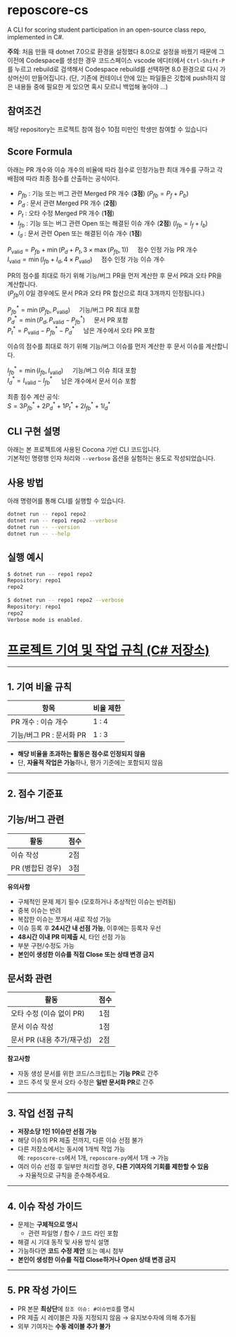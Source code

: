 # reposcore-cs
A CLI for scoring student participation in an open-source class repo, implemented in C#.

**주의**: 처음 만들 때 dotnet 7.0으로 환경을 설정했다 8.0으로 설정을 바꿨기 때문에 그 이전에 Codespace를 생성한 경우 코드스페이스 vscode 에디터에서 `Ctrl-Shift-P`를 누르고 rebuild로 검색해서 Codespace rebuild를 선택하면 8.0 환경으로 다시 가상머신이 만들어집니다. (단, 기존에 컨테이너 안에 있는 파일들은 깃헙에 push하지 않은 내용들 중에 필요한 게 있으면 혹시 모르니 백업해 놓아야 ...)

## 참여조건
해당 repository는 프로젝트 참여 점수 10점 미만인 학생만 참여할 수 있습니다
## Score Formula
아래는 PR 개수와 이슈 개수의 비율에 따라 점수로 인정가능한 최대 개수를 구하고 각 배점에 따라 최종 점수를 산출하는 공식이다.

- $P_{fb}$ : 기능 또는 버그 관련 Merged PR 개수 (**3점**) ($P_{fb} = P_f + P_b$)  
- $P_d$ : 문서 관련 Merged PR 개수 (**2점**)  
- $P_t$ : 오타 수정 Merged PR 개수 (**1점**)  
- $I_{fb}$ : 기능 또는 버그 관련 Open 또는 해결된 이슈 개수 (**2점**) ($I_{fb} = I_f + I_b$)  
- $I_d$ : 문서 관련 Open 또는 해결된 이슈 개수 (**1점**)

$P_{\text{valid}} = P_{fb} + \min(P_d + P_t, 3 \times \max(P_{fb}, 1)) \quad$ 점수 인정 가능 PR 개수  
$I_{\text{valid}} = \min(I_{fb} + I_d, 4 \times P_{\text{valid}}) \quad$ 점수 인정 가능 이슈 개수

PR의 점수를 최대로 하기 위해 기능/버그 PR을 먼저 계산한 후 문서 PR과 오타 PR을 계산합니다.  
($P_{fb}$이 0일 경우에도 문서 PR과 오타 PR 합산으로 최대 3개까지 인정됩니다.)

$P_{fb}^* = \min(P_{fb}, P_{\text{valid}}) \quad$ 기능/버그 PR 최대 포함  
$P_d^* = \min(P_d, P_{\text{valid}} - P_{fb}^*) \quad$ 문서 PR 포함  
$P_t^* = P_{\text{valid}} - P_{fb}^* - P_d^* \quad$ 남은 개수에서 오타 PR 포함

이슈의 점수를 최대로 하기 위해 기능/버그 이슈를 먼저 계산한 후 문서 이슈를 계산합니다.

$I_{fb}^* = \min(I_{fb}, I_{\text{valid}}) \quad$ 기능/버그 이슈 최대 포함  
$I_d^* = I_{\text{valid}} - I_{fb}^* \quad$ 남은 개수에서 문서 이슈 포함

최종 점수 계산 공식:  
$S = 3P_{fb}^* + 2P_d^* + 1P_t^* + 2I_{fb}^* + 1I_d^*$

## CLI 구현 설명

아래는 본 프로젝트에 사용된 Cocona 기반 CLI 코드입니다.  
기본적인 명령행 인자 처리와 `--verbose` 옵션을 실험하는 용도로 작성되었습니다.

## 사용 방법
 
아래 명령어를 통해 CLI를 실행할 수 있습니다.
 
```bash
dotnet run -- repo1 repo2
dotnet run -- repo1 repo2 --verbose
dotnet run -- --version
dotnet run -- --help

```
 
## 실행 예시
 
```bash
$ dotnet run -- repo1 repo2
Repository: repo1
repo2
 
$ dotnet run -- repo1 repo2 --verbose
Repository: repo1
repo2
Verbose mode is enabled.
```

# [프로젝트 기여 및 작업 규칙 (C# 저장소)](./docs/project_guidelines.md)

---

## 1. 기여 비율 규칙

| 항목 | 비율 제한 |
|------|------------|
| PR 개수 : 이슈 개수 | 1 : 4 |
| 기능/버그 PR : 문서화 PR | 1 : 3 |

- **해당 비율을 초과하는 활동은 점수로 인정되지 않음**
- 단, **자율적 작업은 가능**하나, 평가 기준에는 포함되지 않음

---

## 2. 점수 기준표

##  기능/버그 관련

| 활동 | 점수 |
|------|------|
| 이슈 작성 | 2점 |
| PR (병합된 경우) | 3점 |

**유의사항**
- 구체적인 문제 제기 필수 (모호하거나 추상적인 이슈는 반려됨)
- 중복 이슈는 반려
- 복잡한 이슈는 쪼개서 새로 작성 가능
- 이슈 등록 후 **24시간 내 선점 가능**, 이후에는 등록자 우선
- **48시간 이내 PR 미제출 시**, 타인 선점 가능
- 부분 구현/수정도 가능
- **본인이 생성한 이슈를 직접 Close 또는 상태 변경 금지**

## 문서화 관련

| 활동 | 점수 |
|------|------|
| 오타 수정 (이슈 없이 PR) | 1점 |
| 문서 이슈 작성 | 1점 |
| 문서 PR (내용 추가/재구성) | 2점 |

**참고사항**
- 자동 생성 문서를 위한 코드/스크립트는 **기능 PR**로 간주
- 코드 주석 및 문서 오타 수정은 **일반 문서화 PR**로 간주

---

## 3. 작업 선점 규칙

- **저장소당 1인 1이슈만 선점 가능**
- 해당 이슈의 PR 제출 전까지, 다른 이슈 선점 불가
- 다른 저장소에서는 동시에 1개씩 작업 가능  
  예: `reposcore-cs`에서 1개, `reposcore-py`에서 1개 →  가능
- 여러 이슈 선점 후 일부만 처리할 경우, **다른 기여자의 기회를 제한할 수 있음**  
→ 자율적으로 규칙을 준수해주세요.

---

## 4. 이슈 작성 가이드

- 문제는 **구체적으로 명시**
  - 관련 파일명 / 함수 / 코드 라인 포함
- 해결 시 기대 동작 및 사용 방식 설명
- 가능하다면 **코드 수정 제안** 또는 예시 첨부
- **본인이 생성한 이슈를 직접 Close하거나 Open 상태 변경 금지**

---

## 5. PR 작성 가이드

- PR 본문 **최상단**에 `참조 이슈: #이슈번호`를 명시
- PR 제출 시 레이블은 자동 지정되지 않음 → 유지보수자에 의해 추가됨
- 외부 기여자는 **수동 레이블 추가 불가**
